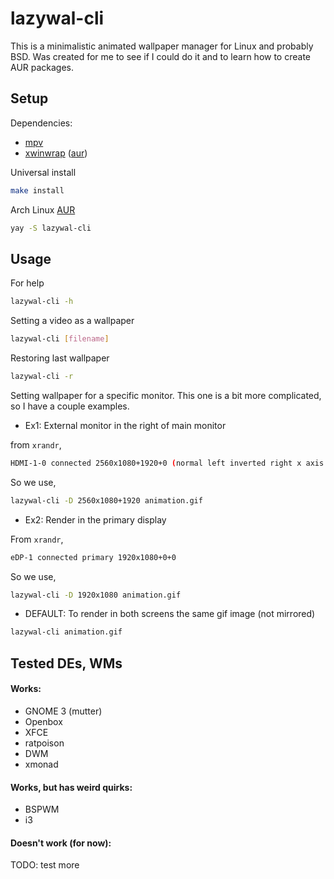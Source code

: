 # lazywal-cli

This is a minimalistic animated wallpaper manager for Linux and probably BSD. Was created for me to see if I could do it and to learn how to create AUR packages.
## Setup

Dependencies:
* [mpv](https://github.com/mpv-player/mpv)
* [xwinwrap](https://github.com/ujjwal96/xwinwrap) ([aur](https://aur.archlinux.org/packages/xwinwrap-git/))

Universal install
```bash
make install
```
Arch Linux [AUR](https://aur.archlinux.org/packages/lazywal-cli/)
```bash
yay -S lazywal-cli
```
## Usage

For help
```bash
lazywal-cli -h
```
Setting a video as a wallpaper
```bash
lazywal-cli [filename]
```
Restoring last wallpaper
```bash
lazywal-cli -r
```
Setting wallpaper for a specific monitor. This one is a bit more complicated, so I have a couple examples.

* Ex1: External monitor in the right of main monitor

from `xrandr`,
```bash
HDMI-1-0 connected 2560x1080+1920+0 (normal left inverted right x axis y axis) 673mm x 284mm
```

So we use,
```bash
lazywal-cli -D 2560x1080+1920 animation.gif
```

* Ex2: Render in the primary display

From `xrandr`,
```bash
eDP-1 connected primary 1920x1080+0+0
```

So we use,
```sh
lazywal-cli -D 1920x1080 animation.gif
```

* DEFAULT: To render in both screens the same gif image (not mirrored)

```sh
lazywal-cli animation.gif
```

## Tested DEs, WMs

#### Works:
* GNOME 3 (mutter)
* Openbox
* XFCE
* ratpoison
* DWM
* xmonad
#### Works, but has weird quirks:
* BSPWM
* i3
#### Doesn't work (for now):
TODO: test more
